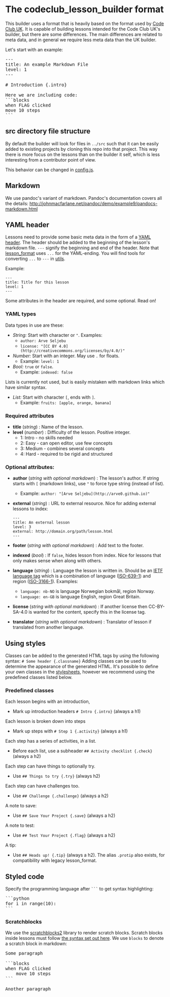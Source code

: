 # The codeclub_lesson_builder format
This builder uses a format that is heavily based on the format used by
[Code Club UK](lesson_format). It is capable of
building lessons intended for the Code Club UK's builder, but there are some
differences. The main differences are related to meta data, and in general we
require less meta data than the UK builder.

[lesson_format]: https://github.com/codeclub/lesson_format

Let's start with an example:
<pre>
---
title: An example Markdown File
level: 1
---

# Introduction {.intro}

Here we are including code:
```blocks
when FLAG clicked
move 10 steps
```
</pre>


## src directory file structure
By default the builder will look for files in `../src` such that it can be
easily added to existing projects by cloning this repo into that project. This
way there is more focus on the lessons than on the builder it self, which is
less interesting from a contributor point of view.

This behavior can be changed in [config.js](config.js).


## Markdown
We use pandoc's variant of markdown. Pandoc's documentation covers all the details:
http://johnmacfarlane.net/pandoc/demo/example9/pandocs-markdown.html


## YAML header
Lessons need to provide some basic meta data in the form of a
[YAML header](wp-yaml). The header should be added to the beginning of the
lesson's markdown file. `---` signify the beginning and end of the header. Note
that [lesson_format](lesson_format) uses `...` for the YAML-ending. You will
find tools for converting `...` to `---` in [utils](utils).

Example:
```
---
title: Title for this lesson
level: 1
---
```
Some attributes in the header are required, and some optional. Read on!

[wp-yaml]: http://en.wikipedia.org/wiki/YAML
[lesson_format]: https://github.com/codeclub/lesson_format

### YAML types
Data types in use are these:
- *String:* Start with character or `"`. Examples:
    - `author: Arve Seljebu`
    - `license: "[CC BY 4.0](http://creativecommons.org/licenses/by/4.0/)"`
- *Number:* Start with an integer. May use `.` for floats.
    - Example: `level: 1`
- *Bool:* `true` or `false`.
    - Example: `indexed: false`

Lists is currently not used, but is easily mistaken with markdown links which
have similar syntax.
- *List:* Start with character `[`, ends with `]`.
    - Example: `fruits: [apple, orange, banana]`

### Required attributes
- **title** (*string*) : Name of the lesson.
- **level** (*number*) : Difficulty of the lesson. Positive integer.
    - 1: Intro - no skills needed
    - 2: Easy - can open editor, use few concepts
    - 3: Medium - combines several concepts
    - 4: Hard - required to be rigid and structured

### Optional attributes:
- **author** (*string with optional markdown*) : The lesson's author. If string
  starts with `[` (markdown links), use `"` to force type string
  (instead of list).
    - Example: `author: "[Arve Seljebu](http://arve0.github.io)"`

- **external** (*string*) : URL to external resource. Nice for adding external
  lessons to index:

    ```
    ---
    title: An external lesson
    level: 3
    external: http://domain.org/path/lesson.html
    ---
    ```

- **footer** (*string with optional markdown*) : Add text to the footer.

- **indexed** (*bool*) : If `false`, hides lesson from index. Nice for lessons
  that only makes sense when along with others.

- **language** (*string*) : Language the lesson is written in. Should be an
  [IETF language tag] which is a combination of language ([ISO-639-1]) and 
  region ([ISO-3166-1]).
  Examples:
  - `language: nb-NO` is language Norwegian bokmål, region Norway.
  - `language: en-GB` is language English, region Great Britain.

- **license** (*string with optional markdown*) : If another license then
  CC-BY-SA-4.0 is wanted for the content, specify this in the license tag.

- **translator** (*string with optional markdown*) : Translator of lesson if translated from another
  language.


[IETF language tag]: http://en.wikipedia.org/wiki/IETF_language_tag
[ISO-639-1]: http://en.wikipedia.org/wiki/ISO_639-1
[ISO-3166-1]: http://en.wikipedia.org/wiki/ISO_3166-1


## Using styles
Classes can be added to the generated HTML tags by using the following syntax:
`# Some header {.classname}`
Adding classes can be used to determine the appearance of the generated HTML.
It's possible to define your own classes in the [stylesheets](styles), however
we recommend using the predefined classes listed below.

### Predefined classes
Each lesson begins with an introduction,
- Mark up introduction headers `# Intro {.intro}` (always a h1)

Each lesson is broken down into steps
- Mark up steps with `# Step 1 {.activity}` (always a h1)

Each step has a series of activities, in a list.
- Before each list, use a subheader `## Activity checklist {.check}` (always a h2)

Each step can have things to optionally try.
- Use `## Things to try {.try}` (always h2)

Each step can have challenges too.
- Use `## Challenge {.challenge}` (always a h2)

A note to save:
- Use `## Save Your Project {.save}` (always a h2)

A note to test:
- Use `## Test Your Project {.flag}` (always a h2)

A tip:
- Use `## Heads up! {.tip}` (always a h2). The alias `.protip` also exists,
  for compatibility with legacy lesson_format.


## Styled code
Specify the programming language after <code>```</code> to get syntax
highlighting:

<pre>
```python
for i in range(10):
```
</pre>

### Scratchblocks

We use the [scratchblocks2] library to render scratch blocks. Scratch
blocks inside lessons must follow [the syntax set out here][sb-syntax]. We use
`blocks` to denote a scratch block in markdown:

<pre>
Some paragraph

```blocks
when FLAG clicked
    move 10 steps
```

Another paragraph
</pre>

[scratchblocks2]: https://github.com/blob8108/scratchblocks2
[sb-syntax]: http://wiki.scratch.mit.edu/wiki/Block_Plugin/Syntax
